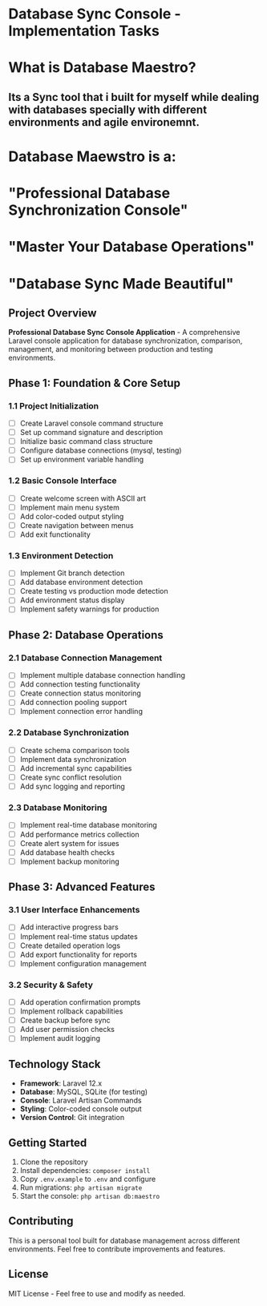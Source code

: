 # Database Sync Console - Implementation Tasks

# What is Database Maestro?
## Its a Sync tool that i built for myself while dealing with databases specially with different environments and agile environemnt.
# Database Maewstro is a:
# "Professional Database Synchronization Console"
# "Master Your Database Operations"
# "Database Sync Made Beautiful"

## Project Overview
**Professional Database Sync Console Application** - A comprehensive Laravel console application for database synchronization, comparison, management, and monitoring between production and testing environments.

## Phase 1: Foundation & Core Setup

### 1.1 Project Initialization
- [ ] Create Laravel console command structure
- [ ] Set up command signature and description
- [ ] Initialize basic command class structure
- [ ] Configure database connections (mysql, testing)
- [ ] Set up environment variable handling

### 1.2 Basic Console Interface
- [ ] Create welcome screen with ASCII art
- [ ] Implement main menu system
- [ ] Add color-coded output styling
- [ ] Create navigation between menus
- [ ] Add exit functionality

### 1.3 Environment Detection
- [ ] Implement Git branch detection
- [ ] Add database environment detection
- [ ] Create testing vs production mode detection
- [ ] Add environment status display
- [ ] Implement safety warnings for production

## Phase 2: Database Operations

### 2.1 Database Connection Management
- [ ] Implement multiple database connection handling
- [ ] Add connection testing functionality
- [ ] Create connection status monitoring
- [ ] Add connection pooling support
- [ ] Implement connection error handling

### 2.2 Database Synchronization
- [ ] Create schema comparison tools
- [ ] Implement data synchronization
- [ ] Add incremental sync capabilities
- [ ] Create sync conflict resolution
- [ ] Add sync logging and reporting

### 2.3 Database Monitoring
- [ ] Implement real-time database monitoring
- [ ] Add performance metrics collection
- [ ] Create alert system for issues
- [ ] Add database health checks
- [ ] Implement backup monitoring

## Phase 3: Advanced Features

### 3.1 User Interface Enhancements
- [ ] Add interactive progress bars
- [ ] Implement real-time status updates
- [ ] Create detailed operation logs
- [ ] Add export functionality for reports
- [ ] Implement configuration management

### 3.2 Security & Safety
- [ ] Add operation confirmation prompts
- [ ] Implement rollback capabilities
- [ ] Create backup before sync
- [ ] Add user permission checks
- [ ] Implement audit logging

## Technology Stack
- **Framework**: Laravel 12.x
- **Database**: MySQL, SQLite (for testing)
- **Console**: Laravel Artisan Commands
- **Styling**: Color-coded console output
- **Version Control**: Git integration

## Getting Started
1. Clone the repository
2. Install dependencies: `composer install`
3. Copy `.env.example` to `.env` and configure
4. Run migrations: `php artisan migrate`
5. Start the console: `php artisan db:maestro`

## Contributing
This is a personal tool built for database management across different environments. Feel free to contribute improvements and features.

## License
MIT License - Feel free to use and modify as needed.
